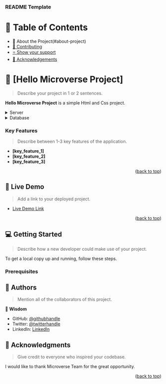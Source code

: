 <h3><b>README Template</b></h3>

</div>


# 📗 Table of Contents

- 📖 About the Project(#about-project)
- [🤝 Contributing](#contributing)
- [⭐️ Show your support](#support)
- [🙏 Acknowledgements](#acknowledgements)

<!-- PROJECT DESCRIPTION -->

# 📖 [Hello Microverse Project] <a name="about-project"></a>

> Describe your project in 1 or 2 sentences.

**Hello Microverse Project** is a simple Html and Css project. 



>

<details>
  <summary>Server</summary>
  <ul>
    <li><a href="https://expressjs.com/">Express.js</a></li>
  </ul>
</details>

<details>
<summary>Database</summary>
  <ul>
    <li><a href="https://www.postgresql.org/">PostgreSQL</a></li>
  </ul>
</details>


### Key Features <a name="key-features"></a>

> Describe between 1-3 key features of the application.

- **[key_feature_1]**
- **[key_feature_2]**
- **[key_feature_3]**

<p align="right">(<a href="#readme-top">back to top</a>)</p>

<!-- LIVE DEMO -->

## 🚀 Live Demo <a name="live-demo"></a>

> Add a link to your deployed project.

- [Live Demo Link](https://yourdeployedapplicationlink.com)

<p align="right">(<a href="#readme-top">back to top</a>)</p>

<!-- GETTING STARTED -->

## 💻 Getting Started <a name="getting-started"></a>

> Describe how a new developer could make use of your project.

To get a local copy up and running, follow these steps.

### Prerequisites




<!-- AUTHORS -->

## 👥 Authors <a name="authors"></a>

> Mention all of the collaborators of this project.

👤 **Wisdom**

- GitHub: [@githubhandle](https://github.com/githubhandle)
- Twitter: [@twitterhandle](https://twitter.com/twitterhandle)
- LinkedIn: [LinkedIn](https://linkedin.com/in/linkedinhandle)



## 🙏 Acknowledgments <a name="acknowledgements"></a>

> Give credit to everyone who inspired your codebase.

I would like to thank Microverse Team for the great opportunity.

<p align="right">(<a href="#readme-top">back to top</a>)</p>

